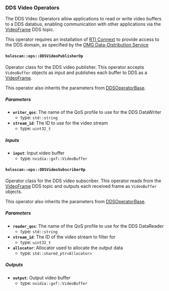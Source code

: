 ### DDS Video Operators

The DDS Video Operators allow applications to read or write video buffers
to a DDS databus, enabling communication with other applications via the
[VideoFrame](VideoFrame.idl) DDS topic.

This operator requires an installation of [RTI Connext](https://content.rti.com/l/983311/2024-04-30/pz1wms)
to provide access to the DDS domain, as specified by the [OMG Data-Distribution Service](https://www.omg.org/omg-dds-portal/)

#### `holoscan::ops::DDSVideoPublisherOp`

Operator class for the DDS video publisher. This operator accepts `VideoBuffer` objects
as input and publishes each buffer to DDS as a [VideoFrame](VideoFrame.idl).

This operator also inherits the parameters from [DDSOperatorBase](../base/README.md).

##### Parameters

- **`writer_qos`**: The name of the QoS profile to use for the DDS DataWriter
  - type: `std::string`
- **`stream_id`**: The ID to use for the video stream
  - type: `uint32_t`

##### Inputs

- **`input`**: Input video buffer
  - type: `nvidia::gxf::VideoBuffer`

#### `holoscan::ops::DDSVideoSubscriberOp`

Operator class for the DDS video subscriber. This operator reads from the
[VideoFrame](VideoFrame.idl) DDS topic and outputs each received frame as
`VideoBuffer` objects.

This operator also inherits the parameters from [DDSOperatorBase](../base/README.md).

##### Parameters

- **`reader_qos`**: The name of the QoS profile to use for the DDS DataReader
  - type: `std::string`
- **`stream_id`**: The ID of the video stream to filter for
  - type: `uint32_t`
- **`allocator`**: Allocator used to allocate the output data
  - type: `std::shared_ptr<Allocator>`

##### Outputs

- **`output`**: Output video buffer
  - type: `nvidia::gxf::VideoBuffer`
